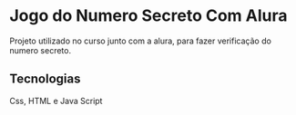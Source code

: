 # Jogo do Numero Secreto Com Alura
Projeto utilizado no curso junto com a alura, para fazer verificação do numero secreto.

## Tecnologias
Css, HTML e Java Script
